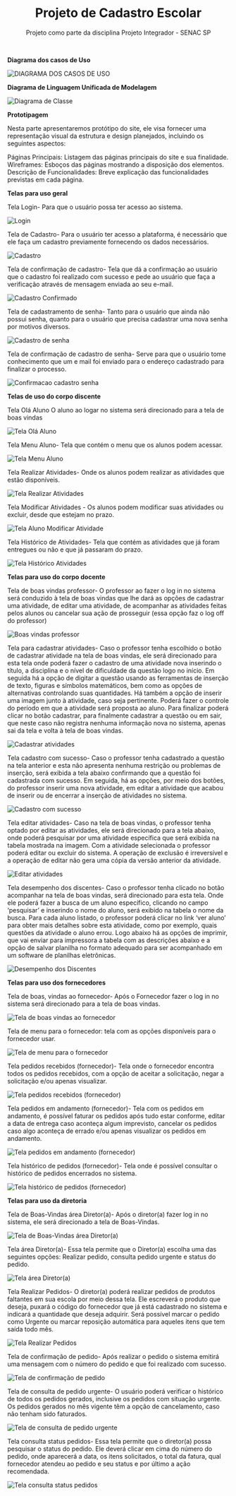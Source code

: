 
<h1 align="center"> Projeto de Cadastro Escolar</h1>

<p align="center">
Projeto como parte da disciplina Projeto Integrador - SENAC SP <br/>
</p>

</br>

**Diagrama dos casos de Uso**

![DIAGRAMA DOS CASOS DE USO](https://github.com/ProjetoIntegrador2024/Projeto/assets/150821125/6e22b70c-6904-4b0d-b067-8a0a6f23131b)


**Diagrama de Linguagem Unificada de Modelagem**

![Diagrama de Classe](https://github.com/ProjetoIntegrador2024/Projeto/assets/150821125/0b93e7a5-8149-4e45-bb8d-2178c49b8832)


**Prototipagem**

Nesta parte apresentaremos protótipo do site, ele visa fornecer uma representação visual da estrutura e design planejados, incluindo os seguintes aspectos:

Páginas Principais: Listagem das páginas principais do site e sua finalidade.
Wireframes: Esboços das páginas mostrando a disposição dos elementos.
Descrição de Funcionalidades: Breve explicação das funcionalidades previstas em cada página.

**Telas para uso geral**

Tela Login- Para que o usuário possa ter acesso ao sistema.

![Login](https://github.com/ProjetoIntegrador2024/Projeto/assets/150821125/0506f2c2-c6b4-4a44-ab08-128fcc4100e4)


Tela de Cadastro- Para o usuário ter acesso a plataforma, é necessário que ele faça um cadastro previamente fornecendo os dados necessários.

![Cadastro](https://github.com/ProjetoIntegrador2024/Projeto/assets/150821125/1e39bd08-68d7-4b74-88fa-e43f26488f76)


Tela de confirmação de cadastro- Tela que dá a confirmação ao usuário que o cadastro foi realizado com sucesso e pede ao usuário que faça a verificação através de mensagem enviada ao seu e-mail.

![Cadastro Confirmado](https://github.com/ProjetoIntegrador2024/Projeto/assets/150821125/4676bb8c-567b-4cf5-a58d-68feec60d5be)


Tela de cadastramento de senha- Tanto para o usuário que ainda não possui senha, quanto para o usuário que precisa cadastrar uma nova senha por motivos diversos.

![Cadastro de senha](https://github.com/ProjetoIntegrador2024/Projeto/assets/150821125/f806d107-57ff-4995-9d83-596b41c95bae)


Tela de confirmação de cadastro de senha- Serve para que o usuário tome conhecimento que um e mail foi enviado para o endereço cadastrado para finalizar o processo.

![Confirmacao cadastro senha](https://github.com/ProjetoIntegrador2024/Projeto/assets/150821125/7ceb4d12-f2f6-4a3c-978f-992514526c11)



**Telas de uso do corpo discente**

Tela Olá Aluno O aluno ao logar no sistema será direcionado para a tela de boas vindas

![Tela Olá Aluno](https://github.com/ProjetoIntegrador2024/Projeto/assets/150821125/22404fba-dcb5-42d4-ba6b-9cc14cdc0876)

Tela Menu Aluno- Tela que contém o menu que os alunos podem acessar.

![Tela Menu Aluno](https://github.com/ProjetoIntegrador2024/Projeto/assets/150821125/a0831054-8d70-40e6-924b-b7947fb96f53)

Tela Realizar Atividades- Onde os alunos podem realizar as atividades que estão disponíveis.

![Tela Realizar Atividades](https://github.com/ProjetoIntegrador2024/Projeto/assets/150821125/3ecf1586-7815-4729-a501-b2768f17d6fd)

Tela Modificar Atividades - Os alunos podem modificar suas atividades ou excluir, desde que estejam no prazo.

![Tela Aluno Modificar Atividade](https://github.com/ProjetoIntegrador2024/Projeto/assets/150821125/00d5f32f-1c69-4c7f-9c5e-f7a376ce3087)

Tela Histórico de Atividades- Tela que contém as atividades que já foram entregues ou não e que já passaram do prazo.

![Tela Histórico Atividades](https://github.com/ProjetoIntegrador2024/Projeto/assets/150821125/69dc6e79-2472-4910-aa55-df213ffc6776)



**Telas para uso do corpo docente**

Tela de boas vindas professor- O professor ao fazer o log in no sistema será conduzido à tela de boas vindas que lhe dará as opções de cadastrar uma atividade, de editar uma atividade, de acompanhar as atividades feitas pelos alunos ou cancelar sua ação de prosseguir (essa opção faz o log off do professor)

![Boas vindas professor](https://github.com/ProjetoIntegrador2024/Projeto/assets/150821125/9da217af-3291-4203-9883-698a08a3828f)

Tela para cadastrar atividades- Caso o professor tenha escolhido o botão de cadastrar atividade na tela de boas vindas, ele será direcionado para esta tela onde poderá fazer o cadastro de uma atividade nova inserindo o título, a disciplina e o nível de dificuldade da questão logo no início. Em seguida há a opção de digitar a questão usando as ferramentas de inserção de texto, figuras e símbolos matemáticos, bem como as opções de alternativas controlando suas quantidades. Há também a opção de inserir uma imagem junto à atividade, caso seja pertinente. Poderá fazer o controle do período em que a atividade será proposta ao aluno. Para finalizar poderá clicar no botão cadastrar, para finalmente cadastrar a questão ou em sair, que neste caso não registra nenhuma informação nova no sistema, apenas sai da tela e volta à tela de boas vindas.

![Cadastrar atividades](https://github.com/ProjetoIntegrador2024/Projeto/assets/150821125/5a565ce2-ac04-4162-a32d-ca93da16aed2)

Tela cadastro com sucesso- Caso o professor tenha cadastrado a questão na tela anterior e esta não apresenta nenhuma restrição ou problemas de inserção, será exibida a tela abaixo confirmando que a questão foi cadastrada com sucesso. Em seguida, há as opções, por meio dos botões, do professor inserir uma nova atividade, em editar a atividade que acabou de inserir ou de encerrar a inserção de atividades no sistema.

![Cadastro com sucesso](https://github.com/ProjetoIntegrador2024/Projeto/assets/150821125/501689f2-2219-4850-82a4-bbf80e66b923)

Tela editar atividades- Caso na tela de boas vindas, o professor tenha optado por editar as atividades, ele será direcionado para a tela abaixo, onde poderá pesquisar por uma atividade específica que será exibida na tabela mostrada na imagem. Com a atividade selecionada o professor poderá editar ou excluir do sistema. A operação de exclusão é irreversível e a operação de editar não gera uma cópia da versão anterior da atividade.

![Editar atividades](https://github.com/ProjetoIntegrador2024/Projeto/assets/150821125/a82abeec-79dd-41d6-a877-9ebd5cf854eb)

Tela desempenho dos discentes- Caso o professor tenha clicado no botão acompanhar na tela de boas vindas, será direcionado para esta tela. Onde ele poderá fazer a busca de um aluno específico, clicando no campo ‘pesquisar’ e inserindo o nome do aluno, será exibido na tabela o nome da busca. Para cada aluno listado, o professor poderá clicar no link ‘ver aluno’ para obter mais detalhes sobre esta atividade, como por exemplo, quais questões da atividade o aluno errou. Logo abaixo há as opções de imprimir, que vai enviar para impressora a tabela com as descrições abaixo e a opção de salvar planilha no formato adequado para ser acompanhado em um software de planilhas eletrônicas.

![Desempenho dos Discentes](https://github.com/ProjetoIntegrador2024/Projeto/assets/150821125/71258e19-a7ec-42cf-8ec6-2b86f3b88809)



**Telas para uso dos fornecedores**

Tela de boas, vindas ao fornecedor- Após o Fornecedor fazer o log in no sistema será direcionado para a tela de boas vindas.

![Tela de boas vindas ao fornecedor](https://github.com/ProjetoIntegrador2024/Projeto/assets/150821125/b139afe9-0bfd-4346-9714-e8247d1bfe99)

Tela de menu para o fornecedor: tela com as opções disponíveis para o fornecedor usar.

![Tela de menu para o fornecedor](https://github.com/ProjetoIntegrador2024/Projeto/assets/150821125/b87b0ce8-5572-4a3b-8874-4231138e3fc5)

Tela pedidos recebidos (fornecedor)- Tela onde o fornecedor encontra todos os pedidos recebidos, com a opção de aceitar a solicitação, negar a solicitação e/ou apenas visualizar.

![Tela pedidos recebidos (fornecedor)](https://github.com/ProjetoIntegrador2024/Projeto/assets/150821125/62aa05ae-b925-4b86-b86a-a27bb9f18db7)

Tela pedidos em andamento (fornecedor)- Tela com os pedidos em andamento, é possível faturar os pedidos após tudo estar conforme, editar a data de entrega caso aconteça algum imprevisto, cancelar os pedidos caso algo aconteça de errado e/ou apenas visualizar os pedidos em andamento.

![Tela pedidos em andamento (fornecedor)](https://github.com/ProjetoIntegrador2024/Projeto/assets/150821125/93797684-da1f-4cf4-b029-f05212c7b34e)

Tela histórico de pedidos (fornecedor)- Tela onde é possível consultar o histórico de pedidos encerrados no sistema.

![Tela histórico de pedidos (fornecedor)](https://github.com/ProjetoIntegrador2024/Projeto/assets/150821125/cb86b082-1dde-403e-95df-4df96086054a)



**Telas para uso da diretoria**

Tela de Boas-Vindas área Diretor(a)- Após o diretor(a) fazer log in no sistema, ele será direcionado a tela de Boas-Vindas. 

![Tela de Boas-Vindas área Diretor(a)](https://github.com/ProjetoIntegrador2024/Projeto/assets/150821125/51413430-1299-4bb8-a236-414f1f8a1ea5)

Tela área Diretor(a)- Essa tela permite que o Diretor(a) escolha uma das seguintes opções: Realizar pedido, consulta pedido urgente e status do pedido.

![Tela área Diretor(a)](https://github.com/ProjetoIntegrador2024/Projeto/assets/150821125/c718b845-5227-4e6f-b89b-097a0cf8075d)

Tela Realizar Pedidos- O diretor(a) poderá realizar pedidos de produtos faltantes em sua escola por meio dessa tela. Ele escreverá o produto que deseja, puxará o código do fornecedor que já está cadastrado no sistema e indicará a quantidade que deseja adquirir. Será possível marcar o pedido como Urgente ou marcar reposição automática para aqueles itens que tem saída todo mês.

![Tela Realizar Pedidos](https://github.com/ProjetoIntegrador2024/Projeto/assets/150821125/f928773e-3faf-45db-a95b-a3e71ee5b927)

Tela de confirmação de pedido- Após realizar o pedido o sistema emitirá uma mensagem com o número do pedido e que foi realizado com sucesso.

![Tela de confirmação de pedido](https://github.com/ProjetoIntegrador2024/Projeto/assets/150821125/b56d7b66-6956-4ef8-85d9-228c9e078db5)

Tela de consulta de pedido urgente- O usuário poderá verificar o histórico de todos os pedidos gerados, inclusive os pedidos com situação urgente. Os pedidos gerados no mês vigente têm a opção de cancelamento, caso não tenham sido faturados.

![Tela de consulta de pedido urgente](https://github.com/ProjetoIntegrador2024/Projeto/assets/150821125/463846f3-3e02-42ae-b9bc-bd11813382d6)

Tela consulta status pedidos- Essa tela permite que o diretor(a) possa pesquisar o status do pedido. Ele deverá clicar em cima do número do pedido, onde aparecerá a data, os itens solicitados, o total da fatura, qual fornecedor atendeu ao pedido e seu status e por último a ação recomendada.

![Tela consulta status pedidos](https://github.com/ProjetoIntegrador2024/Projeto/assets/150821125/8ba31d40-2232-4544-834c-623ea59a0ba7)

##
